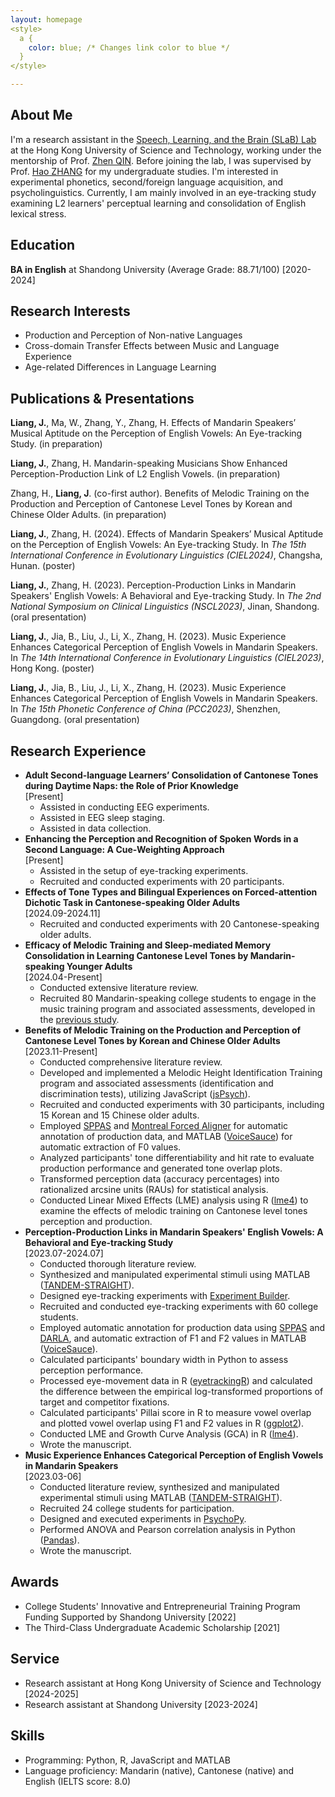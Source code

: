 ```yaml
---
layout: homepage
<style>
  a {
    color: blue; /* Changes link color to blue */
  }
</style>

---
```


## About Me
I'm a research assistant in the <a href="https://slablab.weebly.com/" target="_blank">Speech, Learning, and the Brain (SLaB) Lab</a> at the Hong Kong University of Science and Technology, working under the mentorship of Prof. <a href="https://sites.google.com/site/qinzhenquentin/" target="_blank">Zhen QIN</a>. Before joining the lab, I was supervised by Prof. <a href="https://www.researchgate.net/profile/Hao-Zhang-39" target="_blank">Hao ZHANG</a> for my undergraduate studies. I'm interested in experimental phonetics, second/foreign language acquisition, and psycholinguistics. Currently, I am mainly involved in an eye-tracking study examining L2 learners' perceptual learning and consolidation of English lexical stress.

## Education
**BA in English** at Shandong University (Average Grade: 88.71/100)  [2020-2024]

## Research Interests
- Production and Perception of Non-native Languages
- Cross-domain Transfer Effects between Music and Language Experience
- Age-related Differences in Language Learning

## Publications & Presentations
**Liang, J.**, Ma, W., Zhang, Y., Zhang, H. Effects of Mandarin Speakers’ Musical Aptitude on the Perception of English Vowels: An Eye-tracking Study. (in preparation)

**Liang, J.**, Zhang, H. Mandarin-speaking Musicians Show Enhanced Perception-Production Link of L2 English Vowels. (in preparation)

Zhang, H., **Liang, J**. (co-first author). Benefits of Melodic Training on the Production and Perception of Cantonese Level Tones by Korean and Chinese Older Adults. (in preparation)

**Liang, J.**, Zhang, H. (2024). Effects of Mandarin Speakers’ Musical Aptitude on the Perception of English Vowels: An Eye-tracking Study. In *The 15th International Conference in Evolutionary Linguistics (CIEL2024)*, Changsha, Hunan. (poster)

**Liang, J.**, Zhang, H. (2023). Perception-Production Links in Mandarin Speakers' English Vowels: A Behavioral and Eye-tracking Study. In *The 2nd National Symposium on Clinical Linguistics (NSCL2023)*, Jinan, Shandong. (oral presentation)

**Liang, J.**, Jia, B., Liu, J., Li, X., Zhang, H. (2023). Music Experience Enhances Categorical Perception of English Vowels in Mandarin Speakers. In *The 14th International Conference in Evolutionary Linguistics (CIEL2023)*, Hong Kong. (poster)

**Liang, J.**, Jia, B., Liu, J., Li, X., Zhang, H. (2023). Music Experience Enhances Categorical Perception of English Vowels in Mandarin Speakers. In *The 15th Phonetic Conference of China (PCC2023)*, Shenzhen, Guangdong. (oral presentation)




<h2>Research Experience</h2>

<ul class="research-list">
    <li>
        <strong>Adult Second-language Learners’ Consolidation of Cantonese Tones during Daytime Naps: the Role of Prior Knowledge</strong><br>
        <span class="date">[Present]</span>
        <ul class="inner-list">
            <li>Assisted in conducting EEG experiments.</li>
            <li>Assisted in EEG sleep staging. </li>
            <li>Assisted in data collection. </li>
        </ul>
    </li>
    <li>
        <strong>Enhancing the Perception and Recognition of Spoken Words in a Second Language: A Cue-Weighting Approach</strong><br>
        <span class="date">[Present]</span>
        <ul class="inner-list">
            <li>Assisted in the setup of eye-tracking experiments.</li>
            <li>Recruited and conducted experiments with 20 participants.</li>
        </ul>
    </li>
    <li>
        <strong>Effects of Tone Types and Bilingual Experiences on Forced-attention Dichotic Task in Cantonese-speaking Older Adults</strong><br>
        <span class="date">[2024.09-2024.11]</span>
        <ul class="inner-list">
            <li>Recruited and conducted experiments with 20 Cantonese-speaking older adults.</li>
        </ul>
    </li>
    <li>
        <strong>Efficacy of Melodic Training and Sleep-mediated Memory Consolidation in Learning Cantonese Level Tones by Mandarin-speaking Younger Adults</strong><br>
        <span class="date">[2024.04-Present]</span>
        <ul class="inner-list">
            <li>Conducted extensive literature review.</li>
            <li>Recruited 80 Mandarin-speaking college students to engage in the music training program and associated assessments, developed in the <a href="#melodicTraining2023">previous study</a>.</li>
        </ul>
    </li>
    <li>
        <strong>Benefits of Melodic Training on the Production and Perception of Cantonese Level Tones by Korean and Chinese Older Adults</strong><br>
        <span class="date">[2023.11-Present]</span>
        <ul class="inner-list">
            <li>Conducted comprehensive literature review.</li>
            <li id="melodicTraining2023">Developed and implemented a Melodic Height Identification Training program and associated assessments (identification and discrimination tests), utilizing JavaScript (<a href="https://www.jspsych.org/7.3/" target="_blank">jsPsych</a>).</li>
            <li>Recruited and conducted experiments with 30 participants, including 15 Korean and 15 Chinese older adults.</li>
            <li>Employed <a href="https://sppas.org/" target="_blank">SPPAS</a> and <a href="https://montreal-forced-aligner.readthedocs.io/en/latest/" target="_blank">Montreal Forced Aligner</a> for automatic annotation of production data, and MATLAB (<a href="https://phonetics.ucla.edu/voicesauce/" target="_blank">VoiceSauce</a>) for automatic extraction of F0 values.</li>
            <li>Analyzed participants' tone differentiability and hit rate to evaluate production performance and generated tone overlap plots.</li>
            <li>Transformed perception data (accuracy percentages) into rationalized arcsine units (RAUs) for statistical analysis.</li>
            <li>Conducted Linear Mixed Effects (LME) analysis using R (<a href="https://cran.r-project.org/web/packages/lme4/index.html" target="_blank">lme4</a>) to examine the effects of melodic training on Cantonese level tones perception and production.</li>
        </ul>
    </li>
    <li>
        <strong>Perception-Production Links in Mandarin Speakers' English Vowels: A Behavioral and Eye-tracking Study</strong><br>
        <span class="date">[2023.07-2024.07]</span>
        <ul class="inner-list">
            <li>Conducted thorough literature review.</li>
            <li>Synthesized and manipulated experimental stimuli using MATLAB (<a href="https://ieeexplore.ieee.org/document/4518514" target="_blank">TANDEM-STRAIGHT</a>).</li>
            <li>Designed eye-tracking experiments with <a href="https://www.sr-research.com/experiment-builder/" target="_blank">Experiment Builder</a>.</li>
            <li>Recruited and conducted eye-tracking experiments with 60 college students.</li>
            <li>Employed automatic annotation for production data using <a href="https://sppas.org/" target="_blank">SPPAS</a> and <a href="http://darla.dartmouth.edu/index" target="_blank">DARLA</a>, and automatic extraction of F1 and F2 values in MATLAB (<a href="https://phonetics.ucla.edu/voicesauce/" target="_blank">VoiceSauce</a>).</li>
            <li>Calculated participants' boundary width in Python to assess perception performance.</li>
            <li>Processed eye-movement data in R (<a href="http://www.eyetracking-r.com/" target="_blank">eyetrackingR</a>) and calculated the difference between the empirical log-transformed proportions of target and competitor fixations.</li>
            <li>Calculated participants' Pillai score in R to measure vowel overlap and plotted vowel overlap using F1 and F2 values in R (<a href="https://ggplot2.tidyverse.org/" target="_blank">ggplot2</a>).</li>
            <li>Conducted LME and Growth Curve Analysis (GCA) in R (<a href="https://cran.r-project.org/web/packages/lme4/index.html" target="_blank">lme4</a>).</li>
            <li>Wrote the manuscript.</li>
        </ul>
    </li>
    <li>
        <strong>Music Experience Enhances Categorical Perception of English Vowels in Mandarin Speakers</strong><br>
        <span class="date">[2023.03-06]</span><br>
        <ul class="inner-list">
            <li>Conducted literature review, synthesized and manipulated experimental stimuli using MATLAB (<a href="https://ieeexplore.ieee.org/document/4518514" target="_blank">TANDEM-STRAIGHT</a>).</li>
            <li>Recruited 24 college students for participation.</li>
            <li>Designed and executed experiments in <a href="https://www.psychopy.org/" target="_blank">PsychoPy</a>.</li>
            <li>Performed ANOVA and Pearson correlation analysis in Python (<a href="https://pypi.org/project/pandas/" target="_blank">Pandas</a>).</li>
            <li>Wrote the manuscript.</li>
        </ul>
    </li>
</ul>





## Awards
- College Students' Innovative and Entrepreneurial Training Program Funding Supported by Shandong University [2022]
- The Third-Class Undergraduate Academic Scholarship [2021]











## Service
- Research assistant at Hong Kong University of Science and Technology [2024-2025]
- Research assistant at Shandong University [2023-2024]


## Skills
- Programming: Python, R, JavaScript and MATLAB
- Language proficiency: Mandarin (native), Cantonese (native) and English (IELTS score: 8.0)



